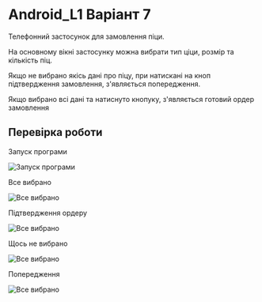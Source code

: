 # Android_L1  Варіант 7

Телефонний застосунок для замовлення піци. 

На основному вікні застосунку можна вибрати тип ціци, розмір та кількість піц.

Якщо не вибрано якісь дані про піцу, при натискані на кноп підтвердження замовлення, з'являється попередження.

Якщо вибрано всі дані та натиснуто кнопуку, з'являється готовий ордер замовлення

## Перевірка роботи 

Запуск програми

![Запуск програми](PictureReadme/RunProg.png)

Все вибрано

![Все вибрано](PictureReadme/AllCheck.png)

Підтвердження ордеру

![Все вибрано](PictureReadme/OrderSuccess.png)

Щось не вибрано

![Все вибрано](PictureReadme/NotAllCheck.png)

Попередження

![Все вибрано](PictureReadme/OrderAtantion.png)